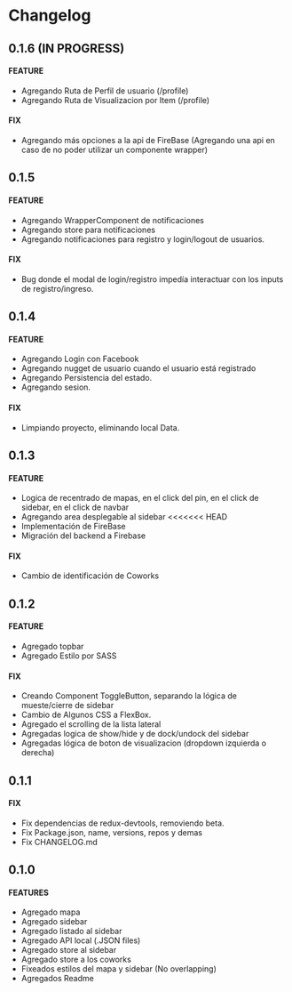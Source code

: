 Changelog
=========
0.1.6 (IN PROGRESS)
-----
#### FEATURE
* Agregando Ruta de Perfil de usuario (/profile)
* Agregando Ruta de Visualizacion por Item (/profile)

#### FIX
* Agregando más opciones a la api de FireBase (Agregando una api en caso de no poder utilizar un componente wrapper)


0.1.5
-----
#### FEATURE
* Agregando WrapperComponent de notificaciones
* Agregando store para notificaciones
* Agregando notificaciones para registro y login/logout de usuarios.

#### FIX
* Bug donde el modal de login/registro impedía interactuar con los inputs de registro/ingreso.

0.1.4
-----
#### FEATURE
* Agregando Login con Facebook
* Agregando nugget de usuario cuando el usuario está registrado
* Agregando Persistencia del estado.
* Agregando sesion.

#### FIX
* Limpiando proyecto, eliminando local Data.

0.1.3
-----
#### FEATURE
* Logica de recentrado de mapas, en el click del pin, en el click de sidebar, en el click de navbar
* Agregando area desplegable al sidebar
<<<<<<< HEAD
* Implementación de FireBase
* Migración del backend a Firebase

#### FIX
* Cambio de identificación de Coworks

0.1.2
-----
#### FEATURE
* Agregado topbar
* Agregado Estilo por SASS

#### FIX
* Creando Component ToggleButton, separando la lógica de mueste/cierre de sidebar
* Cambio de Algunos CSS a FlexBox.
* Agregado el scrolling de la lista lateral
* Agregadas logica de show/hide y de dock/undock del sidebar
* Agregadas lógica de boton de visualizacion (dropdown izquierda o derecha)

0.1.1
-----
#### FIX
* Fix dependencias de redux-devtools, removiendo beta.
* Fix Package.json, name, versions, repos y demas
* Fix CHANGELOG.md

0.1.0
-----
#### FEATURES
* Agregado mapa
* Agregado sidebar
* Agregado listado al sidebar
* Agregado API local (.JSON files)
* Agregado store al sidebar
* Agregado store a los coworks
* Fixeados estilos del mapa y sidebar (No overlapping)
* Agregados Readme
